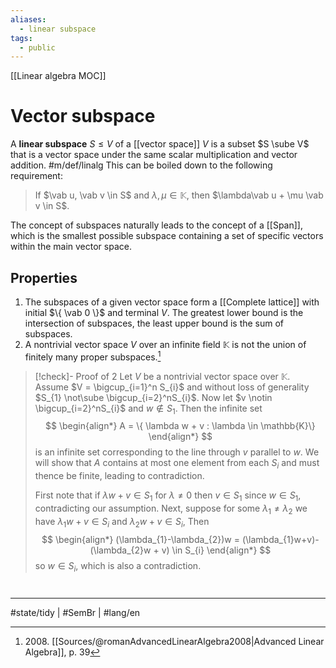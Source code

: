 ```yaml
---
aliases:
  - linear subspace
tags:
  - public
---
```

[[Linear algebra MOC]]
# Vector subspace
A **linear subspace** $S \leq V$
of a [[vector space]] $V$
is a subset $S \sube V$ that is a vector space under the same scalar multiplication and vector addition. #m/def/linalg 
This can be boiled down to the following requirement:

> If $\vab u, \vab v \in S$ and $\lambda,\mu \in \mathbb{K}$, then $\lambda\vab u + \mu \vab v \in S$.

[^op]: Using the same operations of vector addition and scalar multiplication as they were defined in $V$.
[^fiel]: Where $\alpha$ is an element of $V$'s field.

The concept of subspaces naturally leads to the concept of a [[Span]],
which is the smallest possible subspace containing a set of specific vectors within the main vector space.

## Properties

1. The subspaces of a given vector space form a [[Complete lattice]] with initial $\{ \vab 0 \}$ and terminal $V$.
  The greatest lower bound is the intersection of subspaces, the least upper bound is the sum of subspaces.
  2. A nontrivial vector space $V$ over an infinite field $\mathbb{K}$ is not the union of finitely many proper subspaces.[^2008]

> [!check]- Proof of 2
> Let $V$ be a nontrivial vector space over $\mathbb{K}$.
> Assume $V = \bigcup_{i=1}^n S_{i}$
> and without loss of generality $S_{1} \not\sube \bigcup_{i=2}^nS_{i}$.
> Now let $v \notin \bigcup_{i=2}^nS_{i}$ and $w \notin S_{1}$.
> Then the infinite set
> $$
> \begin{align*}
> A = \{ \lambda w + v : \lambda \in \mathbb{K}\}
> \end{align*}
> $$
> is an infinite set corresponding to the line through $v$ parallel to $w$.
> We will show that $A$ contains at most one element from each $S_{i}$ and must thence be finite,
> leading to contradiction.
> 
> First note that if $\lambda w+v \in S_{1}$ for $\lambda \neq 0$ then $v \in S_{1}$ since $w \in S_{1}$, contradicting our assumption.
> Next, suppose for some $\lambda_{1} \neq \lambda_{2}$ we have $\lambda_{1}w + v \in S_{i}$ and $\lambda_{2}w + v \in S_{i}$,
> Then
> $$
> \begin{align*}
> (\lambda_{1}-\lambda_{2})w = (\lambda_{1}w+v)-(\lambda_{2}w + v) \in S_{i}
> \end{align*}
> $$
> so $w \in S_{i}$, which is also a contradiction.
> <span class="QED"/>

[^2008]: 2008\. [[Sources/@romanAdvancedLinearAlgebra2008|Advanced Linear Algebra]], p. 39

#
---
#state/tidy | #SemBr | #lang/en
